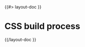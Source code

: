 <!-- 
 * @name            Build
 * @namespace       doc.css
 * @type            Markdown
 * @platform        md
 * @status          stable
 * @menu            Documentation / CSS           /doc/css/build
 *
 * @since           2.0.0
 * @author    Olivier Bossel <olivier.bossel@gmail.com> (https://olivierbossel.com)
-->

{{#> layout-doc }}

# CSS build process

{{/layout-doc }}